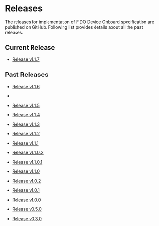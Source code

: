# Releases

The releases for implementation of FIDO Device Onboard specification are published on GitHub.
Following list provides details about all the past releases.

## Current Release

* [Release v1.1.7](https://github.com/fido-device-onboard/release-fidoiot/releases/v1.1.7)

## Past Releases

* [Release v1.1.6](https://github.com/fido-device-onboard/release-fidoiot/releases/v1.1.6)
* 
* [Release v1.1.5](https://github.com/fido-device-onboard/release-fidoiot/releases/v1.1.5)

* [Release v1.1.4](https://github.com/fido-device-onboard/release-fidoiot/releases/v1.1.4)

* [Release v1.1.3](https://github.com/fido-device-onboard/release-fidoiot/releases/v1.1.3)

* [Release v1.1.2](https://github.com/fido-device-onboard/release-fidoiot/releases/v1.1.2)

* [Release v1.1.1](https://github.com/fido-device-onboard/release-fidoiot/releases/v1.1.1)

* [Release v1.1.0.2](https://github.com/fido-device-onboard/release-fidoiot/releases/v1.1.0.2)

* [Release v1.1.0.1](https://github.com/fido-device-onboard/release-fidoiot/releases/v1.1.0.1)

* [Release v1.1.0](https://github.com/fido-device-onboard/release-fidoiot/releases/v1.1.0)

* [Release v1.0.2](https://github.com/fido-device-onboard/release-fidoiot/releases/v1.0.2)

* [Release v1.0.1](https://github.com/fido-device-onboard/release-fidoiot/releases/v1.0.1)

* [Release v1.0.0](https://github.com/fido-device-onboard/release-fidoiot/releases/v1.0.0)

* [Release v0.5.0](https://github.com/fido-device-onboard/release-fidoiot/releases/v0.5.0)

* [Release v0.3.0](https://github.com/fido-device-onboard/release-fidoiot/releases/v0.3.0)
